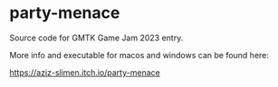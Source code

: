 # party-menace

Source code for GMTK Game Jam 2023 entry.


More info and executable for macos and windows can be found here:

https://aziz-slimen.itch.io/party-menace
